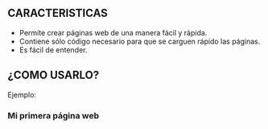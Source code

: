 
CARACTERISTICAS
----------------------

- Permíte crear páginas web de una manera fácil y rápida.
- Contiene sólo código necesario para que se carguen rápido las páginas.
- Es fácil de entender.


¿COMO USARLO?
----------------------

Ejemplo:

<section class="container">
  <section class="col12">
    <h1>Mi primera página web</h1>
  </section>
  <section class="row">
    <div class="col12>
      <h1>Mi primer párrafo</h1>
    </div>
  </section>
</section>
